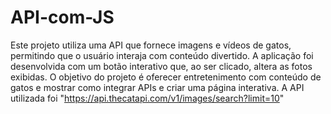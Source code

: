 # API-com-JS
Este projeto utiliza uma API que fornece imagens e vídeos de gatos, permitindo que o usuário interaja com conteúdo divertido. A aplicação foi desenvolvida com um botão interativo que, ao ser clicado, altera as fotos exibidas. O objetivo do projeto é oferecer entretenimento com conteúdo de gatos e mostrar como integrar APIs e criar uma página interativa.
A API utilizada foi "https://api.thecatapi.com/v1/images/search?limit=10"
